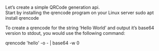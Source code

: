 Let’s create a simple QRCode generation api.  
Start by installing the qrencode program on your Linux server
sudo apt install qrencode

To create a qrencode for the string ‘Hello World’ and output it’s base64 version to stdout, you would use the following command:

qrencode 'hello' -o - | base64 -w 0

